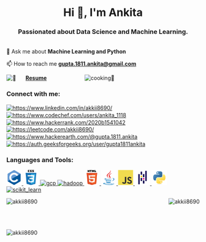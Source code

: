 <h1 align="center">Hi 👻, I'm Ankita</h1>
<h3 align="center">Passionated about Data Science and Machine Learning.</h3>
<br>
💬 Ask me about <b> Machine Learning and Python </b>

📫 How to reach me <b>gupta.1811.ankita@gmail.com</b>


<img align="right" alt= "cooking🌮" width= "300" src="https://user-images.githubusercontent.com/74038190/212741999-016fddbd-617a-4448-8042-0ecf907aea25.gif">

 <a href= "https://drive.google.com/file/d/1mSuZNtF95lPRGWMC1gQaNSixVd09rwCe/view?usp=sharing"><b>Resume</b><img align="left" alt= "📰" width= "50" src="https://www.clipartmax.com/png/middle/308-3085721_resume-png-clipart-my-resume-icon-png.png"></a><br>
<h3 align="left">Connect with me:</h3>
<p align="left">
<a href="https://www.linkedin.com/in/akkii8690/" target="blank"><img align="center" src="https://raw.githubusercontent.com/rahuldkjain/github-profile-readme-generator/master/src/images/icons/Social/linked-in-alt.svg" alt="https://www.linkedin.com/in/akkii8690/" height="30" width="40" /></a>
<a href="https://www.codechef.com/users/ankita_1118" target="blank"><img align="center" src="https://cdn.jsdelivr.net/npm/simple-icons@3.1.0/icons/codechef.svg" alt="https://www.codechef.com/users/ankita_1118" height="30" width="40" /></a>
<a href="https://www.hackerrank.com/2020b1541042" target="blank"><img align="center" src="https://raw.githubusercontent.com/rahuldkjain/github-profile-readme-generator/master/src/images/icons/Social/hackerrank.svg" alt="https://www.hackerrank.com/2020b1541042" height="30" width="40" /></a>
<a href="https://leetcode.com/akkii8690/" target="blank"><img align="center" src="https://raw.githubusercontent.com/rahuldkjain/github-profile-readme-generator/master/src/images/icons/Social/leet-code.svg" alt="https://leetcode.com/akkii8690/" height="30" width="40" /></a>
<a href="https://www.hackerearth.com/@gupta.1811.ankita" target="blank"><img align="center" src="https://raw.githubusercontent.com/rahuldkjain/github-profile-readme-generator/master/src/images/icons/Social/hackerearth.svg" alt="https://www.hackerearth.com/@gupta.1811.ankita" height="30" width="40" /></a>
<a href="https://auth.geeksforgeeks.org/user/gupta1811ankita" target="blank"><img align="center" src="https://raw.githubusercontent.com/rahuldkjain/github-profile-readme-generator/master/src/images/icons/Social/geeks-for-geeks.svg" alt="https://auth.geeksforgeeks.org/user/gupta1811ankita" height="30" width="40" /></a>
</p>
<h3 align="left">Languages and Tools:</h3>
<p align="left"> <a href="https://www.cprogramming.com/" target="_blank" rel="noreferrer"> <img src="https://raw.githubusercontent.com/devicons/devicon/master/icons/c/c-original.svg" alt="c" width="40" height="40"/> </a> <a href="https://www.w3schools.com/css/" target="_blank" rel="noreferrer"> <img src="https://raw.githubusercontent.com/devicons/devicon/master/icons/css3/css3-original-wordmark.svg" alt="css3" width="40" height="40"/> </a> <a href="https://cloud.google.com" target="_blank" rel="noreferrer"> <img src="https://www.vectorlogo.zone/logos/google_cloud/google_cloud-icon.svg" alt="gcp" width="40" height="40"/> </a> <a href="https://hadoop.apache.org/" target="_blank" rel="noreferrer"> <img src="https://www.vectorlogo.zone/logos/apache_hadoop/apache_hadoop-icon.svg" alt="hadoop" width="40" height="40"/> </a> <a href="https://www.w3.org/html/" target="_blank" rel="noreferrer"> <img src="https://raw.githubusercontent.com/devicons/devicon/master/icons/html5/html5-original-wordmark.svg" alt="html5" width="40" height="40"/> </a> <a href="https://www.java.com" target="_blank" rel="noreferrer"> <img src="https://raw.githubusercontent.com/devicons/devicon/master/icons/java/java-original.svg" alt="java" width="40" height="40"/> </a> <a href="https://developer.mozilla.org/en-US/docs/Web/JavaScript" target="_blank" rel="noreferrer"> <img src="https://raw.githubusercontent.com/devicons/devicon/master/icons/javascript/javascript-original.svg" alt="javascript" width="40" height="40"/> </a> <a href="https://pandas.pydata.org/" target="_blank" rel="noreferrer"> <img src="https://raw.githubusercontent.com/devicons/devicon/2ae2a900d2f041da66e950e4d48052658d850630/icons/pandas/pandas-original.svg" alt="pandas" width="40" height="40"/> </a> <a href="https://www.python.org" target="_blank" rel="noreferrer"> <img src="https://raw.githubusercontent.com/devicons/devicon/master/icons/python/python-original.svg" alt="python" width="40" height="40"/> </a> <a href="https://scikit-learn.org/" target="_blank" rel="noreferrer"> <img src="https://upload.wikimedia.org/wikipedia/commons/0/05/Scikit_learn_logo_small.svg" alt="scikit_learn" width="40" height="40"/> </a> </p>

<p><img align="left" src="https://github-readme-stats.vercel.app/api/top-langs?username=akkii8690&show_icons=true&locale=en&layout=compact" alt="akkii8690" /></p>
<p>&nbsp;<img align="right" src="https://github-readme-stats.vercel.app/api?username=akkii8690&show_icons=true&locale=en" alt="akkii8690" /></p><br><br>
<p><img align="center" src="https://github-readme-streak-stats.herokuapp.com/?user=akkii8690&" alt="akkii8690" /></p>
